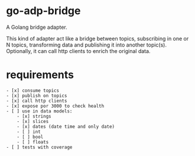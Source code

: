 # go-adp-bridge
A Golang bridge adapter.

This kind of adapter act like a bridge between topics, subscribing in one or N topics, transforming data and publishing it into another topic(s). Optionally, it can call http clients to enrich the original data.

# requirements
    - [x] consume topics
    - [x] publish on topics
    - [x] call http clients
    - [x] expose por 3000 to check health
    - [ ] use in data models:
        - [x] strings
        - [x] slices
        - [x] dates (date time and only date)
        - [ ] int
        - [ ] bool
        - [ ] floats
    - [ ] tests with coverage
